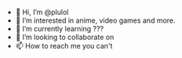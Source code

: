 - 👋 Hi, I’m @plulol
- 👀 I’m interested in anime, video games and more.
- 🌱 I’m currently learning ???
- 💞️ I’m looking to collaborate on
- 📫 How to reach me you can't

<!---
plulol/plulol is a ✨ special ✨ repository because its `README.md` (this file) appears on your GitHub profile.
You can click the Preview link to take a look at your changes.
--->
